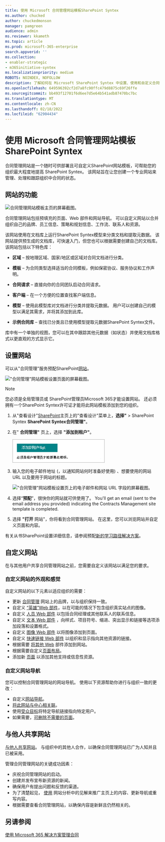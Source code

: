 ```yaml
---
title: 使用 Microsoft 合同管理网站模板SharePoint Syntex
ms.author: chucked
author: chuckedmonson
manager: pamgreen
audience: admin
ms.reviewer: kkameth
ms.topic: article
ms.prod: microsoft-365-enterprise
search.appverid: ''
ms.collection:
- enabler-strategic
- m365initiative-syntex
ms.localizationpriority: medium
ROBOTS: NOINDEX, NOFOLLOW
description: 了解如何在 Microsoft SharePoint Syntex 中设置、使用和自定义合同管理SharePoint Syntex。
ms.openlocfilehash: 649596392cf2d7a8fc90ffc479d8875c69f26ffe
ms.sourcegitcommit: bb493f12701f6d6ee7d5e64b541adb87470bc7bc
ms.translationtype: MT
ms.contentlocale: zh-CN
ms.lasthandoff: 02/18/2022
ms.locfileid: "62904434"
---
```

# <a name="use-the-contracts-management-site-template-for-microsoft-sharepoint-syntex"></a>使用 Microsoft 合同管理网站模板SharePoint Syntex

合同管理网站是一个随时可供部署且可自定义SharePoint网站模板，可帮助您的组织最大程度地提高 SharePoint Syntex。 该网站旨在让您创建一个专业网站来管理、处理和跟踪组织中合同的状态。

## <a name="features-of-the-site"></a>网站的功能

![合同管理网站模板主页的屏幕截图。](../media/content-understanding/contracts-management-site-home-page.png)

合同管理网站包括预填充的页面、Web 部件和网站导航。 可以自定义网站以合并组织自己的品牌、员工信息、策略和规划信息、工作流、联系人和资源。

该网站使用在文档库上运行SharePoint Syntex模型来分类文档和提取元数据。 该网站提供预生成的文档库，可快速入门，但您也可以根据需要创建自己的文档库。 该网站包括以下特色库：

- **区域** – 按地理区域、国家/地区或区域对合同文档进行分类。

- **模板** – 为合同类型选择适当的合同模板，例如保密协议、服务协议和工作声明。

- **合同请求** – 直接向你的合同团队启动合同请求。

- **客户端** – 在一个方便的位置查找客户端信息。

- **模型** – 使用此模型库对文档进行分类并提取元数据。 用户可以创建自己的模型以满足其需求，并将其添加到此库。

- **示例合同库** – 查找已分类且已使用模型提取元数据SharePoint Syntex文件。 

库中有一个单独的视图，您可以在其中跟踪其他元数据（如状态）并使用文档库格式以更直观的方式显示它。

## <a name="provision-the-site"></a>设置网站

可以从"合同管理"服务预配SharePoint[网站](https://lookbook.microsoft.com/)。

!["合同管理"网站模板设置页面的屏幕截图。](../media/content-understanding/contracts-management-site-provisioning-page.png)

> [!NOTE]
> 您必须是全局管理员或 SharePoint管理员Microsoft 365才能设置网站。 还必须拥有一个SharePoint Syntex许可证才能将此网站模板添加到您的组织。

1. 从"查看设计"[SharePoint](https://lookbook.microsoft.com/)主页上的"查看设计"菜单上，**选择"** > SharePoint Syntex **SharePoint Syntex合同管理"**。

2. 在" **合同管理"** 页上，选择 **"添加到租户"**。

    !["合同管理"网站模板设置页上的"添加到租户"按钮的屏幕截图。](../media/content-understanding/contracts-management-site-add-to-your-tenant.png)

3. 输入您的电子邮件地址 (，以通知网站何时准备好使用) 、想要使用的网站 URL 以及要用于网站的标题。 

    !["合同管理"网站模板设置页上的电子邮件和网站 URL 字段的屏幕截图。](../media/content-understanding/contracts-management-email-and-site-url.png)

4. 选择“**预配**”，很快你的网站就可供使用了。 You'll get an email (sent to the email address you provided) indicating the Contracts Management site template is completed.

5. 选择 **"打开** 网站"，你将看到合同管理网站。 在这里，您可以浏览网站并自定义页面和内容。 

有关从书SharePoint设置详细信息，请参阅预配[新的学习路径解决方案](/office365/customlearning/custom_provision)。

## <a name="customize-the-site"></a>自定义网站

在与其他用户共享合同管理网站之前，您需要自定义该网站以满足您的要求。 

### <a name="customize-the-look-and-feel-of-your-site"></a>自定义网站的外观和感觉

自定义网站的以下元素以适应组织的需要：

- 更新 [合同管理](https://support.microsoft.com/office/customize-your-sharepoint-site-320b43e5-b047-4fda-8381-f61e8ac7f59b) 网站上的品牌，以与组织保持一致。
- 自定义 [“英雄”Web 部件](https://support.microsoft.com/office/use-the-hero-web-part-d57f449b-19a0-4b0d-8ce3-be5866430645)，以在可能的情况下包含组织真实站点的图像。
- 自定义 [人员 Web 部件](https://support.microsoft.com/office/show-people-profiles-on-your-page-with-the-people-web-part-7e52c5f6-2d72-48fa-a9d3-d2750765fa05) 以包括合同经理或其他联系人的联系信息。
- 自定义 [文本 Web 部件](https://support.microsoft.com/office/add-text-and-tables-to-your-page-with-the-text-web-part-729c0aa1-bc0d-41e3-9cde-c60533f2c801) ，向样式、项目符号、缩进、突出显示和链接等选项添加段落和设置格式。
- 自定义 [图像 Web 部件](https://support.microsoft.com/office/use-the-image-web-part-a63b335b-ad0a-4954-a65d-33c6af68beb2) 以将图像添加到页面。
- 自定义 [快速链接 Web 部件](https://support.microsoft.com/office/use-the-quick-links-web-part-e1df7561-209d-4362-96d4-469f85ab2a82) 以组织和显示指向其他资源的链接。
- 根据需要 [将其他 Web](https://support.microsoft.com/office/using-web-parts-on-sharepoint-pages-336e8e92-3e2d-4298-ae01-d404bbe751e0) 部件添加到网站。
- 根据需要自定义[页面布局](https://support.microsoft.com/office/add-sections-and-columns-on-a-sharepoint-modern-page-fc491eb4-f733-4825-8fe2-e1ed80bd0899)。
- 添加新 [页面](https://support.microsoft.com/office/create-and-use-modern-pages-on-a-sharepoint-site-b3d46deb-27a6-4b1e-87b8-df851e503dec) 以添加其他支持或信息性资源。

### <a name="customize-the-site-navigation"></a>自定义网站导航

您可以控制合同管理网站的网站导航。 使用以下资源帮助你进行与组织一致的更改：

- 自定义[网站导航](https://support.microsoft.com/office/customize-the-navigation-on-your-sharepoint-site-3cd61ae7-a9ed-4e1e-bf6d-4655f0bf25ca)。
- [将此网站与中心相关联](https://support.microsoft.com/office/associate-a-sharepoint-site-with-a-hub-site-ae0009fd-af04-4d3d-917d-88edb43efc05)。
- 使用[受众目标](https://support.microsoft.com/office/target-navigation-news-and-files-to-specific-audiences-33d84cb6-14ed-4e53-a426-74c38ea32293)将特定导航链接指向特定用户。 
- 如果需要，[可删除不需要的页面](https://support.microsoft.com/office/delete-a-page-from-a-sharepoint-site-1d4197b8-31b6-460d-906b-3fb492a51db1)。

## <a name="share-the-site-with-others"></a>与他人共享网站

[与他人共享网站](https://support.microsoft.com/office/share-a-site-958771a8-d041-4eb8-b51c-afea2eae3658)。 与组织中的其他人合作，以确保合同管理网站已广为人知并且已被采用。

管理合同管理网站的关键成功因素：

- 庆祝合同管理网站的启动。
- 创建并发布宣布新资源的新闻。
- 确保用户有提出问题和反馈的渠道。
- 为了清楚起见， [使用](https://support.microsoft.com/office/view-usage-data-for-your-sharepoint-site-2fa8ddc2-c4b3-4268-8d26-a772dc55779e) 网站分析中的见解来推广主页上的内容、更新导航或重写内容。
- 根据需要查看合同管理网站，以确保内容是新鲜且仍然相关的。

## <a name="see-also"></a>另请参阅

[使用 Microsoft 365 解决方案管理合同](solution-manage-contracts-in-microsoft-365.md)